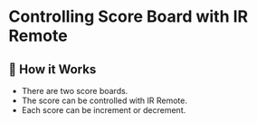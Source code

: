 # Controlling Score Board with IR Remote

## :beginner: How it Works

* There are two score boards.
* The score can be controlled with IR Remote.
* Each score can be increment or decrement.
